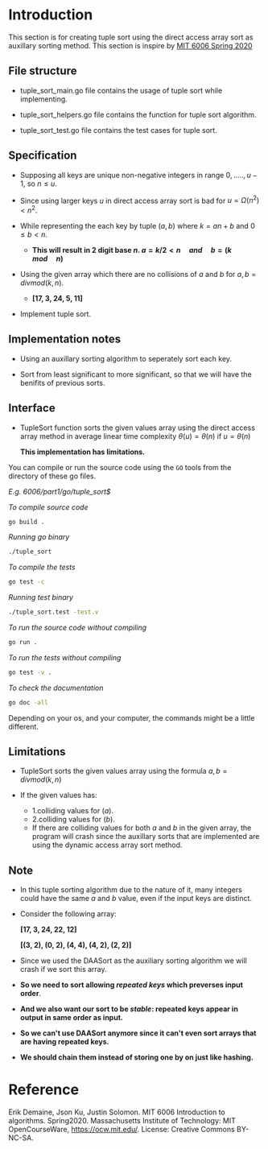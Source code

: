 # Introduction

This section is for creating tuple sort using the direct access array sort as auxillary sorting method. This section is inspire by [MIT 6006 Spring 2020](https://ocw.mit.edu/courses/6-006-introduction-to-algorithms-spring-2020/resources/mit6_006s20_lec5/)

## File structure

- tuple_sort_main.go file contains the usage of tuple sort while implementing.

- tuple_sort_helpers.go file contains the function for tuple sort algorithm.

- tuple_sort_test.go file contains the test cases for tuple sort.

## Specification

- Supposing all keys are unique non-negative integers in range ${0, ....., u - 1}$, so $n \le u$.

- Since using larger keys $u$ in direct access array sort is bad for $u = \Omega(n^2) < n^2$.

- While representing the each key by tuple $(a, b)$ where $k = an + b$ and $0 \le b < n$.

    - **This will result in $2$ digit base $n$. $a = k / 2 < n \quad and \quad b = (k\quad mod\quad n)$**

- Using the given array which there are no collisions of $a$ and $b$ for $a, b = divmod(k, n)$.

    - **[17, 3, 24, 5, 11]**

- Implement tuple sort.

## Implementation notes

- Using an auxillary sorting algorithm to seperately sort each key.

- Sort from least significant to more significant, so that we will have the benifits of previous sorts.

## Interface

- TupleSort function sorts the given values array using the direct access array method in average linear time complexity $\theta(u) = \theta(n)$ if $u = \theta(n)$
    
    **This implementation has limitations.**

You can compile or run the source code using the `GO` tools from the directory of these go files.

*E.g. 6006/part1/go/tuple_sort$*

*To compile source code*
```bash
go build .
```

*Running go binary*
```bash
./tuple_sort
```

*To compile the tests*
```bash
go test -c
```

*Running test binary*
```bash
./tuple_sort.test -test.v
```

*To run the source code without compiling*
```bash
go run .
```

*To run the tests without compiling*
```bash
go test -v .
```

*To check the documentation*
```bash
go doc -all
```
Depending on your os, and your computer, the commands might be a little different.

## Limitations

- TupleSort sorts the given values array using the formula $a, b = divmod(k, n)$

- If the given values has:
    - 1.colliding values for $(a)$.
    - 2.colliding values for $(b)$.
    - If there are colliding values for both $a$ and $b$ in the given array, the program will crash since the auxillary sorts that are implemented are using the dynamic access array sort method.

## Note

- In this tuple sorting algorithm due to the nature of it, many integers could have the same $a$ and $b$ value, even if the input keys are distinct.

- Consider the following array:

    **[17, 3, 24, 22, 12]**

    **[(3, 2), (0, 2), (4, 4), (4, 2), (2, 2)]**

- Since we used the DAASort as the auxiliary sorting algorithm we will crash if we sort this array.

- **So we need to sort allowing *repeated keys* which preverses input order**.

- **And we also want our sort to be *stable*: repeated keys appear in output in same order as input.**

- **So we can't use DAASort anymore since it can't even sort arrays that are having repeated keys.**

- **We should chain them instead of storing one by on just like hashing.**

# Reference

Erik Demaine, Json Ku, Justin Solomon. MIT 6006 Introduction to algorithms. Spring2020. Massachusetts Institute of Technology: MIT OpenCourseWare, https://ocw.mit.edu/. License: Creative Commons BY-NC-SA.
